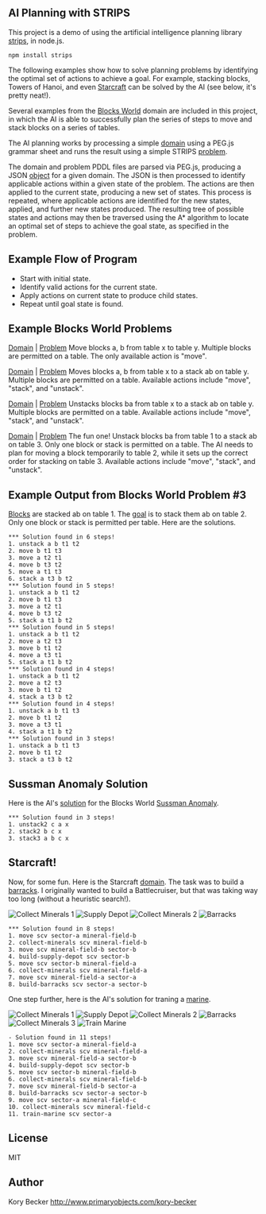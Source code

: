 ﻿AI Planning with STRIPS
--------

This project is a demo of using the artificial intelligence planning library [strips](https://www.npmjs.com/package/strips), in node.js.

```
npm install strips
```

The following examples show how to solve planning problems by identifying the optimal set of actions to achieve a goal. For example, stacking blocks, Towers of Hanoi, and even [Starcraft](https://github.com/primaryobjects/strips#starcraft) can be solved by the AI (see below, it's pretty neat!).

Several examples from the [Blocks World](http://en.wikipedia.org/wiki/Blocks_world) domain are included in this project, in which the AI is able to successfully plan the series of steps to move and stack blocks on a series of tables.

The AI planning works by processing a simple [domain](https://gist.github.com/primaryobjects/22363e71112d716ea183) using a PEG.js grammar sheet and runs the result using a simple STRIPS [problem](https://gist.github.com/primaryobjects/6f39bf5497b7f52cf17a).

The domain and problem PDDL files are parsed via PEG.js, producing a JSON [object](https://gist.github.com/primaryobjects/6cb0d14b3bbef3388b7a) for a given domain. The JSON is then processed to identify applicable actions within a given state of the problem. The actions are then applied to the current state, producing a new set of states. This process is repeated, where applicable actions are identified for the new states, applied, and further new states produced. The resulting tree of possible states and actions may then be traversed using the A* algorithm to locate an optimal set of steps to achieve the goal state, as specified in the problem.

## Example Flow of Program

- Start with initial state.
- Identify valid actions for the current state.
- Apply actions on current state to produce child states.
- Repeat until goal state is found.

## Example Blocks World Problems

[Domain](https://github.com/primaryobjects/strips/blob/master/examples/blocksworld1/domain.txt) | 
[Problem](https://github.com/primaryobjects/strips/blob/master/examples/blocksworld1/problem.txt)
Move blocks a, b from table x to table y. Multiple blocks are permitted on a table. The only available action is "move".

[Domain](https://github.com/primaryobjects/strips/blob/master/examples/blocksworld2/domain.txt) | 
[Problem](https://github.com/primaryobjects/strips/blob/master/examples/blocksworld2/problem.txt)
Moves blocks a, b from table x to a stack ab on table y. Multiple blocks are permitted on a table. Available actions include "move", "stack", and "unstack".

[Domain](https://github.com/primaryobjects/strips/blob/master/examples/blocksworld2/domain.txt) | 
[Problem](https://github.com/primaryobjects/strips/blob/master/examples/blocksworld2/problem2.txt)
Unstacks blocks ba from table x to a stack ab on table y. Multiple blocks are permitted on a table. Available actions include "move", "stack", and "unstack".

[Domain](https://github.com/primaryobjects/strips/blob/master/examples/blocksworld3/domain.txt) | 
[Problem](https://github.com/primaryobjects/strips/blob/master/examples/blocksworld3/problem.txt)
The fun one! Unstack blocks ba from table 1 to a stack ab on table 3. Only one block or stack is permitted on a table. The AI needs to plan for moving a block temporarily to table 2, while it sets up the correct order for stacking on table 3. Available actions include "move", "stack", and "unstack".

## Example Output from Blocks World Problem #3

[Blocks](http://www.d.umn.edu/~gshute/cs2511/projects/Java/assignment6/blocks/blocks.xhtml) are stacked ab on table 1. The [goal](https://github.com/primaryobjects/strips/blob/master/examples/blocksworld3/problem2.txt) is to stack them ab on table 2. Only one block or stack is permitted per table. Here are the solutions.

```
*** Solution found in 6 steps!
1. unstack a b t1 t2
2. move b t1 t3
3. move a t2 t1
4. move b t3 t2
5. move a t1 t3
6. stack a t3 b t2
*** Solution found in 5 steps!
1. unstack a b t1 t2
2. move b t1 t3
3. move a t2 t1
4. move b t3 t2
5. stack a t1 b t2
*** Solution found in 5 steps!
1. unstack a b t1 t2
2. move a t2 t3
3. move b t1 t2
4. move a t3 t1
5. stack a t1 b t2
*** Solution found in 4 steps!
1. unstack a b t1 t2
2. move a t2 t3
3. move b t1 t2
4. stack a t3 b t2
*** Solution found in 4 steps!
1. unstack a b t1 t3
2. move b t1 t2
3. move a t3 t1
4. stack a t1 b t2
*** Solution found in 3 steps!
1. unstack a b t1 t3
2. move b t1 t2
3. stack a t3 b t2
```

## Sussman Anomaly Solution

Here is the AI's [solution](https://github.com/primaryobjects/strips/blob/master/examples/blocksworld5/problem.txt) for the Blocks World [Sussman Anomaly](http://en.wikipedia.org/wiki/Sussman_Anomaly).

```
*** Solution found in 3 steps!
1. unstack2 c a x
2. stack2 b c x
3. stack3 a b c x
```

## Starcraft!

Now, for some fun. Here is the Starcraft [domain](https://github.com/primaryobjects/strips/blob/master/examples/starcraft/domain.txt). The task was to build a [barracks](https://github.com/primaryobjects/strips/blob/master/examples/starcraft/barracks.txt). I originally wanted to build a Battlecruiser, but that was taking way too long (without a heuristic search!).

![Collect Minerals 1](https://raw.githubusercontent.com/primaryobjects/strips/master/examples/starcraft/images/minerals.jpg)
![Supply Depot](https://raw.githubusercontent.com/primaryobjects/strips/master/examples/starcraft/images/supply-depot.jpg)
![Collect Minerals 2](https://raw.githubusercontent.com/primaryobjects/strips/master/examples/starcraft/images/minerals.jpg)
![Barracks](https://raw.githubusercontent.com/primaryobjects/strips/master/examples/starcraft/images/barracks.jpg)

```
*** Solution found in 8 steps!
1. move scv sector-a mineral-field-b
2. collect-minerals scv mineral-field-b
3. move scv mineral-field-b sector-b
4. build-supply-depot scv sector-b
5. move scv sector-b mineral-field-a
6. collect-minerals scv mineral-field-a
7. move scv mineral-field-a sector-a
8. build-barracks scv sector-a sector-b
```

One step further, here is the AI's solution for traning a [marine](https://github.com/primaryobjects/strips/blob/master/examples/starcraft/marine.txt).

![Collect Minerals 1](https://raw.githubusercontent.com/primaryobjects/strips/master/examples/starcraft/images/minerals.jpg)
![Supply Depot](https://raw.githubusercontent.com/primaryobjects/strips/master/examples/starcraft/images/supply-depot.jpg)
![Collect Minerals 2](https://raw.githubusercontent.com/primaryobjects/strips/master/examples/starcraft/images/minerals.jpg)
![Barracks](https://raw.githubusercontent.com/primaryobjects/strips/master/examples/starcraft/images/barracks.jpg)
![Collect Minerals 3](https://raw.githubusercontent.com/primaryobjects/strips/master/examples/starcraft/images/minerals.jpg)
![Train Marine](https://raw.githubusercontent.com/primaryobjects/strips/master/examples/starcraft/images/marine.jpg)

```
- Solution found in 11 steps!
1. move scv sector-a mineral-field-a
2. collect-minerals scv mineral-field-a
3. move scv mineral-field-a sector-b
4. build-supply-depot scv sector-b
5. move scv sector-b mineral-field-b
6. collect-minerals scv mineral-field-b
7. move scv mineral-field-b sector-a
8. build-barracks scv sector-a sector-b
9. move scv sector-a mineral-field-c
10. collect-minerals scv mineral-field-c
11. train-marine scv sector-a
```

License
----

MIT

Author
----
Kory Becker
http://www.primaryobjects.com/kory-becker
